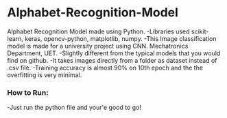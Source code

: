 # Alphabet-Recognition-Model
Alphabet Recognition Model made using Python.
-Libraries used scikit-learn, keras, opencv-python, matplotlib, numpy.
-This Image classification model is made for a university project using CNN. Mechatronics Department, UET.
-Slightly different from the typical models that you would find on github.
-It takes images directly from a folder as dataset instead of .csv file.
-Training accuracy is almost 90% on 10th epoch and the the overfitting is very minimal. 

### How to Run:
-Just run the python file and your'e good to go!
